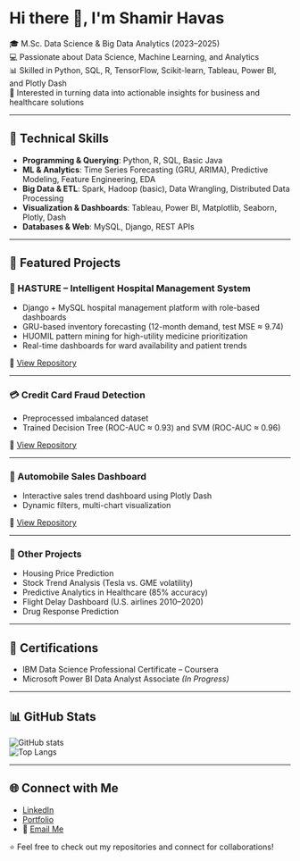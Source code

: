 # Hi there 👋, I'm Shamir Havas

🎓 M.Sc. Data Science & Big Data Analytics (2023–2025)  
💻 Passionate about Data Science, Machine Learning, and Analytics  
📊 Skilled in Python, SQL, R, TensorFlow, Scikit-learn, Tableau, Power BI, and Plotly Dash  
🚀 Interested in turning data into actionable insights for business and healthcare solutions  

---

## 🔧 Technical Skills
- **Programming & Querying**: Python, R, SQL, Basic Java  
- **ML & Analytics**: Time Series Forecasting (GRU, ARIMA), Predictive Modeling, Feature Engineering, EDA  
- **Big Data & ETL**: Spark, Hadoop (basic), Data Wrangling, Distributed Data Processing  
- **Visualization & Dashboards**: Tableau, Power BI, Matplotlib, Seaborn, Plotly, Dash  
- **Databases & Web**: MySQL, Django, REST APIs  

---

## 📂 Featured Projects

### 🏥 HASTURE – Intelligent Hospital Management System
- Django + MySQL hospital management platform with role-based dashboards  
- GRU-based inventory forecasting (12-month demand, test MSE ≈ 9.74)  
- HUOMIL pattern mining for high-utility medicine prioritization  
- Real-time dashboards for ward availability and patient trends  

🔗 [View Repository](https://github.com/YOURUSERNAME/HASTURE-Hospital-Management)  

---

### 💳 Credit Card Fraud Detection
- Preprocessed imbalanced dataset  
- Trained Decision Tree (ROC-AUC ≈ 0.93) and SVM (ROC-AUC ≈ 0.96)  

🔗 [View Repository](https://github.com/YOURUSERNAME/CreditCard-Fraud-Detection)  

---

### 🚗 Automobile Sales Dashboard
- Interactive sales trend dashboard using Plotly Dash  
- Dynamic filters, multi-chart visualization  

🔗 [View Repository](https://github.com/YOURUSERNAME/Automobile-Sales-Dashboard)  

---

### 🧪 Other Projects
- Housing Price Prediction  
- Stock Trend Analysis (Tesla vs. GME volatility)  
- Predictive Analytics in Healthcare (85% accuracy)  
- Flight Delay Dashboard (U.S. airlines 2010–2020)  
- Drug Response Prediction  

---

## 📜 Certifications
- IBM Data Science Professional Certificate – Coursera  
- Microsoft Power BI Data Analyst Associate *(In Progress)*  

---

## 📊 GitHub Stats
![GitHub stats](https://github-readme-stats.vercel.app/api?username=YOURUSERNAME&show_icons=true&theme=tokyonight)  
![Top Langs](https://github-readme-stats.vercel.app/api/top-langs/?username=YOURUSERNAME&layout=compact&theme=tokyonight)  

---

## 🌐 Connect with Me
- [LinkedIn](https://linkedin.com/in/YOURLINK)  
- [Portfolio](https://yourportfolio.com)  
- 📧 [Email Me](mailto:YOUREMAIL)  

⭐️ Feel free to check out my repositories and connect for collaborations!

